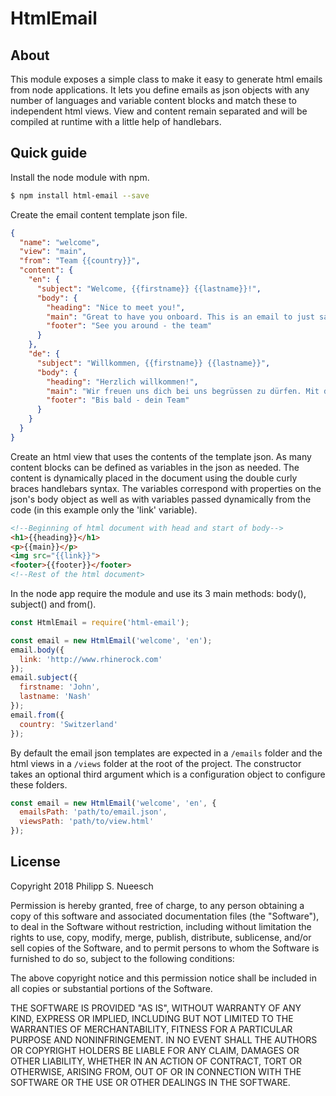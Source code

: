 # HtmlEmail

## About

This module exposes a simple class to make it easy to generate html emails from node applications. It lets you define emails as json objects with any number of languages and variable content blocks and match these to independent html views. View and content remain separated and will be compiled at runtime with a little help of handlebars.

## Quick guide

Install the node module with npm.

```bash
$ npm install html-email --save
```

Create the email content template json file.

```json
{
  "name": "welcome",
  "view": "main",
  "from": "Team {{country}}",
  "content": {
    "en": {
      "subject": "Welcome, {{firstname}} {{lastname}}!",
      "body": {
        "heading": "Nice to meet you!",
        "main": "Great to have you onboard. This is an email to just say Hi! Let us know if there is anything we can do for you and ask our lovely community for help, too. Now enjoy the ride.",
        "footer": "See you around - the team"
      }
    },
    "de": {
      "subject": "Willkommen, {{firstname}} {{lastname}}",
      "body": {
        "heading": "Herzlich willkommen!",
        "main": "Wir freuen uns dich bei uns begrüssen zu dürfen. Mit dieser Email wollen wir nur mal kurz Hallo sagen. Lass uns wissen wenn du fragen hast und unsere aktive Community hilft auch immer gern weiter. Viel Spass!",
        "footer": "Bis bald - dein Team"
      }
    }
  }
}
```

Create an html view that uses the contents of the template json. As many content blocks can be defined as variables in the json as needed. The content is dynamically placed in the document using the double curly braces handlebars syntax. The variables correspond with properties on the json's body object as well as with variables passed dynamically from the code (in this example only the 'link' variable).

```html
<!--Beginning of html document with head and start of body-->
<h1>{{heading}}</h1>
<p>{{main}}</p>
<img src="{{link}}">
<footer>{{footer}}</footer>
<!--Rest of the html document>
```

In the node app require the module and use its 3 main methods: body(), subject() and from().

```javascript
const HtmlEmail = require('html-email');

const email = new HtmlEmail('welcome', 'en');
email.body({
  link: 'http://www.rhinerock.com'
});
email.subject({
  firstname: 'John',
  lastname: 'Nash'
});
email.from({
  country: 'Switzerland'
});
```
By default the email json templates are expected in a `/emails` folder and the html views in a `/views` folder at the root of the project. The constructor takes an optional third argument which is a configuration object to configure these folders.

```javascript
const email = new HtmlEmail('welcome', 'en', {
  emailsPath: 'path/to/email.json',
  viewsPath: 'path/to/view.html'
});
```
## License

Copyright 2018 Philipp S. Nueesch

Permission is hereby granted, free of charge, to any person obtaining a copy of this software and associated documentation files (the "Software"), to deal in the Software without restriction, including without limitation the rights to use, copy, modify, merge, publish, distribute, sublicense, and/or sell copies of the Software, and to permit persons to whom the Software is furnished to do so, subject to the following conditions:

The above copyright notice and this permission notice shall be included in all copies or substantial portions of the Software.

THE SOFTWARE IS PROVIDED "AS IS", WITHOUT WARRANTY OF ANY KIND, EXPRESS OR IMPLIED, INCLUDING BUT NOT LIMITED TO THE WARRANTIES OF MERCHANTABILITY, FITNESS FOR A PARTICULAR PURPOSE AND NONINFRINGEMENT. IN NO EVENT SHALL THE AUTHORS OR COPYRIGHT HOLDERS BE LIABLE FOR ANY CLAIM, DAMAGES OR OTHER LIABILITY, WHETHER IN AN ACTION OF CONTRACT, TORT OR OTHERWISE, ARISING FROM, OUT OF OR IN CONNECTION WITH THE SOFTWARE OR THE USE OR OTHER DEALINGS IN THE SOFTWARE.